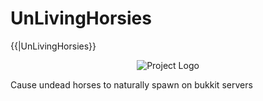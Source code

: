 UnLivingHorsies
===============

{{|UnLivingHorsies}}
<p align="center">
  <img src="http://i940.photobucket.com/albums/ad241/Drkmatr1984/UnLivingHorsies_zps9afe5308.jpg" alt="Project Logo" title="UnLivingHorsies"/>
</p>
Cause undead horses to naturally spawn on bukkit servers

